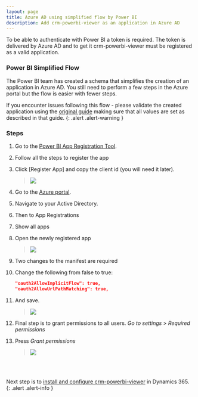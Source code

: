 ```yaml
---
layout: page
title: Azure AD using simplified flow by Power BI 
description: Add crm-powerbi-viewer as an application in Azure AD
---
```

To be able to authenticate with Power BI a token is required. The token is delivered by Azure AD and to get it crm-powerbi-viewer must be registered as a valid application.

### Power BI Simplified Flow
The Power BI team has created a schema that simplifies the creation of an application in Azure AD. You still need to perform a few steps in the Azure portal but the 
flow is easier with fewer steps.

If you encounter issues following this flow - please validate the created application using the [original guide](azure-ad.html) making sure that all values are set as
described in that guide.
{: .alert .alert-warning }

### Steps

1. Go to the <a href="https://dev.powerbi.com/apps/" target="_blank">Power BI App Registration Tool</a>.
2. Follow all the steps to register the app
3. Click [Register App] and copy the client id (you will need it later).

   > [![]({{BASE_PATH}}/assets/images/v1.0/aad/aad-simple-reg-app.png)]({{BASE_PATH}}/assets/images/v1.0/aad/aad-simple-reg-app.png)

4. Go to the <a href="https://portal.azure.com" target="_blank">Azure portal</a>. 
5. Navigate to your Active Directory.
6. Then to App Registrations
7. Show all apps
8. Open the newly registered app

   > [![]({{BASE_PATH}}/assets/images/v1.0/aad/aad-simple-open-app-info.png)]({{BASE_PATH}}/assets/images/v1.0/aad/aad-simple-open-app-info.png)

9. Two changes to the manifest are required
0. Change the following from false to true:

   ```json
   "oauth2AllowImplicitFlow": true,
   "oauth2AllowUrlPathMatching": true,
   ```
1. And save.

   > [![]({{BASE_PATH}}/assets/images/v1.0/aad/aad-simple-modify-manifest.png)]({{BASE_PATH}}/assets/images/v1.0/aad/aad-simple-modify-manifest.png)


2. Final step is to grant permissions to all users. *Go to settings* > *Required permissions*
3. Press *Grant permissions*

   > [![]({{BASE_PATH}}/assets/images/v1.0/aad/aad-simple-grant-permissions.png)]({{BASE_PATH}}/assets/images/v1.0/aad/aad-simple-open-app-info.png)


<br/>
<br/>

Next step is to [install and configure crm-powerbi-viewer](install-solution.html) in Dynamics 365.
{: .alert .alert-info }
